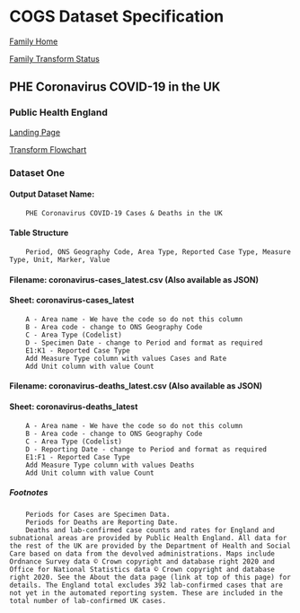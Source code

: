 # COGS Dataset Specification

[Family Home](https://gss-cogs.github.io/family-covid-19-AIRTABLE/datasets/specmenu.html)

[Family Transform Status](https://gss-cogs.github.io/family-covid-19-AIRTABLE/datasets/index.html)

## PHE Coronavirus  COVID-19  in the UK 

### Public Health England

[Landing Page](https://coronavirus.data.gov.uk/?_ga=2.156389567.589199403.1589439040-1962094972.1582617556)

[Transform Flowchart](https://gss-cogs.github.io/family-covid-19/datasets/specflowcharts.html?phe-coronavirus-covid-19-in-the-uk/flowchart.ttl)

### Dataset One

#### Output Dataset Name:

		PHE Coronavirus COVID-19 Cases & Deaths in the UK

#### Table Structure

		Period, ONS Geography Code, Area Type, Reported Case Type, Measure Type, Unit, Marker, Value

#### Filename: coronavirus-cases_latest.csv (Also available as JSON)

#### Sheet: coronavirus-cases_latest

		A - Area name - We have the code so do not this column
		B - Area code - change to ONS Geography Code
		C - Area Type (Codelist)
		D - Specimen Date - change to Period and format as required
		E1:K1 - Reported Case Type	
		Add Measure Type column with values Cases and Rate
		Add Unit column with value Count

#### Filename: coronavirus-deaths_latest.csv (Also available as JSON)

#### Sheet: coronavirus-deaths_latest

		A - Area name - We have the code so do not this column
		B - Area code - change to ONS Geography Code
		C - Area Type (Codelist)
		D - Reporting Date - change to Period and format as required
		E1:F1 - Reported Case Type	
		Add Measure Type column with values Deaths
		Add Unit column with value Count

##### Footnotes
		Periods for Cases are Specimen Data.
		Periods for Deaths are Reporting Date.
		Deaths and lab-confirmed case counts and rates for England and subnational areas are provided by Public Health England. All data for the rest of the UK are provided by the Department of Health and Social Care based on data from the devolved administrations. Maps include Ordnance Survey data © Crown copyright and database right 2020 and Office for National Statistics data © Crown copyright and database right 2020. See the About the data page (link at top of this page) for details. The England total excludes 392 lab-confirmed cases that are not yet in the automated reporting system. These are included in the total number of lab-confirmed UK cases.

